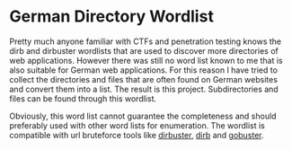 German Directory Wordlist
================

Pretty much anyone familiar with CTFs and penetration testing knows the dirb and dirbuster wordlists that are used to discover more directories of web applications. However there was still no word list known to me that is also suitable for German web applications. For this reason I have tried to collect the directories and files that are often found on German websites and convert them into a list. The result is this project. Subdirectories and files can be found through this wordlist.

Obviously, this word list cannot guarantee the completeness and should preferably used with other word lists for enumeration. The wordlist is compatible with url bruteforce tools like [dirbuster](https://github.com/digination/dirbuster-ng), [dirb](https://github.com/v0re/dirb) and [gobuster](https://github.com/OJ/gobuster).

